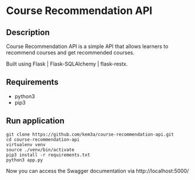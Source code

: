 # Course Recommendation API


## Description 
Course Recommendation API is a simple API that allows learners to recommend courses and get recommended courses.

Built using Flask | Flask-SQLAlchemy | flask-restx.
## Requirements

- python3
- pip3

## Run application
``` 
git clone https://github.com/kem3a/course-recommendation-api.git
cd course-recommendation-api
virtualenv venv
source ./venv/bin/activate
pip3 install -r requirements.txt
python3 app.py
```
Now you can access the Swagger documentation via http://localhost:5000/
